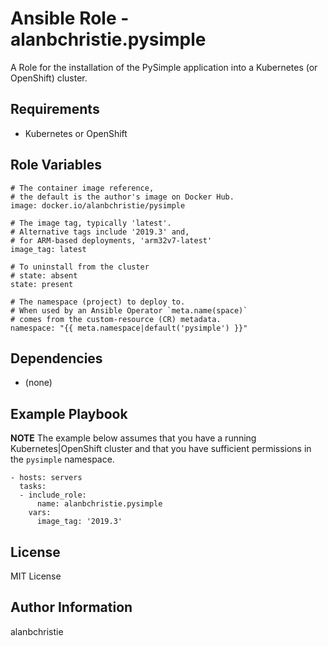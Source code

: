 Ansible Role - alanbchristie.pysimple
=====================================

A Role for the installation of the PySimple application into a Kubernetes
(or OpenShift) cluster.

Requirements
------------

-   Kubernetes or OpenShift 

Role Variables
--------------

    # The container image reference,
    # the default is the author's image on Docker Hub.
    image: docker.io/alanbchristie/pysimple
    
    # The image tag, typically 'latest'.
    # Alternative tags include '2019.3' and,
    # for ARM-based deployments, 'arm32v7-latest'
    image_tag: latest

    # To uninstall from the cluster
    # state: absent
    state: present

    # The namespace (project) to deploy to.
    # When used by an Ansible Operator `meta.name(space)`
    # comes from the custom-resource (CR) metadata.
    namespace: "{{ meta.namespace|default('pysimple') }}"

Dependencies
------------

-   (none)

Example Playbook
----------------

**NOTE** The example below assumes that you have a running Kubernetes|OpenShift
cluster and that you have sufficient permissions in the `pysimple` namespace.

    - hosts: servers
      tasks:
      - include_role:
          name: alanbchristie.pysimple
        vars:
          image_tag: '2019.3'

License
-------

MIT License

Author Information
------------------

alanbchristie
